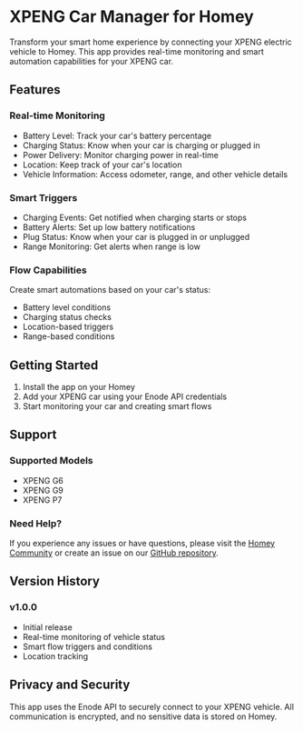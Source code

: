 # XPENG Car Manager for Homey

Transform your smart home experience by connecting your XPENG electric vehicle to Homey. This app provides real-time monitoring and smart automation capabilities for your XPENG car.

## Features

### Real-time Monitoring
- Battery Level: Track your car's battery percentage
- Charging Status: Know when your car is charging or plugged in
- Power Delivery: Monitor charging power in real-time
- Location: Keep track of your car's location
- Vehicle Information: Access odometer, range, and other vehicle details

### Smart Triggers
- Charging Events: Get notified when charging starts or stops
- Battery Alerts: Set up low battery notifications
- Plug Status: Know when your car is plugged in or unplugged
- Range Monitoring: Get alerts when range is low

### Flow Capabilities
Create smart automations based on your car's status:
- Battery level conditions
- Charging status checks
- Location-based triggers
- Range-based conditions

## Getting Started

1. Install the app on your Homey
2. Add your XPENG car using your Enode API credentials
3. Start monitoring your car and creating smart flows

## Support

### Supported Models
- XPENG G6
- XPENG G9
- XPENG P7

### Need Help?
If you experience any issues or have questions, please visit the [Homey Community](https://community.homey.app) or create an issue on our [GitHub repository](https://github.com/decline27/Xpeng).

## Version History

### v1.0.0
- Initial release
- Real-time monitoring of vehicle status
- Smart flow triggers and conditions
- Location tracking

## Privacy and Security
This app uses the Enode API to securely connect to your XPENG vehicle. All communication is encrypted, and no sensitive data is stored on Homey.